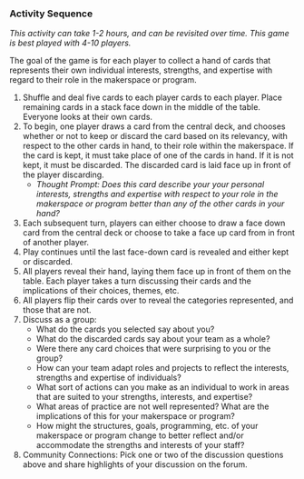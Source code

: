 ### Activity Sequence
*This activity can take 1-2 hours, and can be revisited over time. This game is best played with 4-10 players.*

The goal of the game is for each player to collect a hand of cards that represents their own individual interests, strengths, and expertise with regard to their role in the makerspace or program. 
1. Shuffle and deal five cards to each player cards to each player.  Place remaining cards in a stack face down in the middle of the table. Everyone looks at their own cards.
2. To begin, one player draws a card from the central deck, and chooses whether or not to keep or discard the card based on its relevancy, with respect to the other cards in hand, to their role within the makerspace. If the card is kept, it must take place of one of the cards in hand. If it is not kept, it must be discarded.  The discarded card is laid face up in front of the player discarding.
   * *Thought Prompt: Does this card describe your your personal interests, strengths and expertise with respect to your role in the makerspace or program better than any of the other cards in your hand?* 
3. Each subsequent turn, players can either choose to draw a face down card from the central deck or choose to take a face up card from in front of another player. 
4. Play continues until the last face-down card is revealed and either kept or discarded.
5. All players reveal their hand, laying them face up in front of them on the table. Each player takes a turn discussing their cards and the implications of their choices, themes, etc.
6. All players flip their cards over to reveal the categories represented, and those that are not.
7. Discuss as a group:
   * What do the cards you selected say about you?
   * What do the discarded cards say about your team as a whole?
   * Were there any card choices that were surprising to you or the group?
   * How can your team adapt roles and projects to reflect the interests, strengths and expertise of individuals?
   * What sort of actions can you make as an individual to work in areas that are suited to your strengths, interests, and expertise?
   * What areas of practice are not well represented? What are the implications of this for your makerspace or program? 
   * How might the structures, goals, programming, etc. of your makerspace or program change to better reflect and/or accommodate the strengths and interests of your staff?
8. Community Connections: Pick one or two of the discussion questions above and share highlights of your discussion on the forum.

